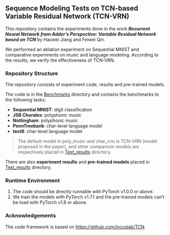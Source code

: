 ##  Sequence Modeling Tests on TCN-based Variable Residual Network (TCN-VRN)

This repository contains the experiments done in the work ***Recurrent Neural Network from Adder’s Perspective:
Variable Residual Network based on TCN*** by Haowei Jiang and Feiwei Qin.

We performed an ablation experiment on Sequential MNIST and comparative experiments on music and language modeling. According to the results, we verify the effectiveness of TCN-VRN.

### Repository Structure

The repository consists of experiment code, results and pre-trained models.

The code is in the [Benchmarks](https://github.com/WinnieJiangHW/TCN_VRN/tree/main/Benchmarks) directory and contains the benchmarks to the following tasks:

- **Sequential MNIST**: digit classification
- **JSB Chorales**: polyphonic music
- **Nottingham**: polyphonic music
- **PennTreebank**: char-level language model
- **text8**: char-level language model

> The default model in poly_music and char_cnn is TCN-VRN (model proposed in the paper), and other comparison models are respectively placed in [Test_results](https://github.com/WinnieJiangHW/TCN_VRN/tree/main/Test_results) directory.

There are also **experiment results** and **pre-trained models** placed in [Test_results](https://github.com/WinnieJiangHW/TCN_VRN/tree/main/Test_results) directory.

### Runtime Environment

1. The code should be directly runnable with PyTorch v1.0.0 or above.
2. We train the models with PyTorch v1.7.1 and the pre-trained models can’t be load with PyTorch v1.8 or above.

### Acknowledgements

The code framework is based on https://github.com/locuslab/TCN.